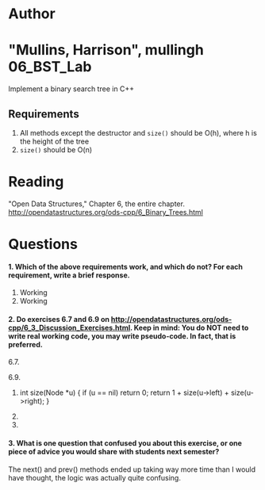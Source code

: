 Author
==========
"Mullins, Harrison", mullingh
06_BST_Lab
==============

Implement a binary search tree in C++

Requirements
------------

1. All methods except the destructor and `size()` should be O(h), where h is the height of the tree
2. `size()` should be O(n)

Reading
=======
"Open Data Structures," Chapter 6, the entire chapter. http://opendatastructures.org/ods-cpp/6_Binary_Trees.html

Questions
=========

#### 1. Which of the above requirements work, and which do not? For each requirement, write a brief response.

1. Working
2. Working

#### 2. Do exercises 6.7 and 6.9 on http://opendatastructures.org/ods-cpp/6_3_Discussion_Exercises.html. Keep in mind: You do NOT need to write real working code, you may write pseudo-code. In fact, that is preferred.

6.7. 

6.9. 

1. int size(Node *u) {
    if (u == nil) return 0;
    return 1 + size(u->left) + size(u->right);
  }

2.

3.

#### 3. What is one question that confused you about this exercise, or one piece of advice you would share with students next semester?

The next() and prev() methods ended up taking way more time than I would have thought, the logic was actually quite confusing.